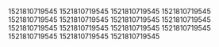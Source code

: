 1521810719545
1521810719545
1521810719545
1521810719545
1521810719545
1521810719545
1521810719545
1521810719545
1521810719545
1521810719545
1521810719545
1521810719545
1521810719545
1521810719545
1521810719545